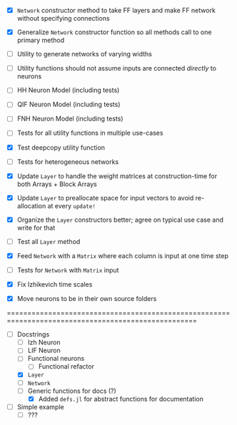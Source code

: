 - [X] `Network` constructor method to take FF layers and make FF network without specifying connections
- [X] Generalize `Network` constructor function so all methods call to one primary method
- [ ] Utility to generate networks of varying widths
- [ ] Utility functions should not assume inputs are connected *directly* to neurons

- [ ] HH Neuron Model (including tests)
- [ ] QIF Neuron Model (including tests)
- [ ] FNH Neuron Model (including tests)

- [ ] Tests for all utility functions in multiple use-cases
- [X] Test deepcopy utility function
- [ ] Tests for heterogeneous networks

- [X] Update `Layer` to handle the weight matrices at construction-time for both Arrays + Block Arrays
- [X] Update `Layer` to preallocate space for input vectors to avoid re-allocation at every `update!`
- [X] Organize the `Layer` constructors better; agree on typical use case and write for that
- [ ] Test all `Layer` method

- [X] Feed `Network` with a `Matrix` where each column is input at one time step
- [ ] Tests for `Network` with `Matrix` input
- [X] Fix Izhikevich time scales

- [X] Move neurons to be in their own source folders

====================================================================================================

- [ ] Docstrings
	- [ ] Izh Neuron
	- [ ] LIF Neuron
	- [ ] Functional neurons
		- [ ] Functional refactor
	- [X] `Layer`
	- [ ] `Network`
	- [ ] Generic functions for docs (?)
		- [X] Added `defs.jl` for abstract functions for documentation
- [ ] Simple example
	- [ ] ???
